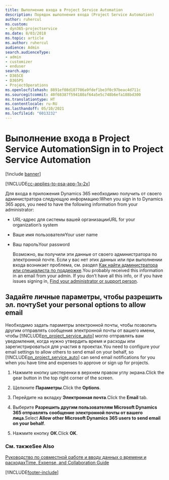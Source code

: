 ```yaml
---
title: Выполнение входа в Project Service Automation
description: Порядок выполнения входа (Project Service Automation)
author: ruhercul
ms.custom:
- dyn365-projectservice
ms.date: 8/03/2018
ms.topic: article
ms.author: ruhercul
audience: Admin
search.audienceType:
- admin
- customizer
- enduser
search.app:
- D365CE
- D365PS
- ProjectOperations
ms.openlocfilehash: 8891ef08d187706a9fdef1be3f0c97beac4d711c
ms.sourcegitcommit: 40f68387f594180af64a5e5c748b6efa188bd300
ms.translationtype: HT
ms.contentlocale: ru-RU
ms.lasthandoff: 05/10/2021
ms.locfileid: "6013232"
---
```

# <a name="sign-in-to-project-service-automation"></a><span data-ttu-id="d873d-103">Выполнение входа в Project Service Automation</span><span class="sxs-lookup"><span data-stu-id="d873d-103">Sign in to Project Service Automation</span></span>

[!include [banner](../includes/psa-now-project-operations.md)]

[!INCLUDE[cc-applies-to-psa-app-1x-2x](../includes/cc-applies-to-psa-app-1x-2x.md)]

<span data-ttu-id="d873d-104">Для входа в приложения Dynamics 365 необходимо получить от своего администратора следующую информацию:</span><span class="sxs-lookup"><span data-stu-id="d873d-104">When you sign in to Dynamics 365 apps, you need to have the following information from your administrator:</span></span>  
  
- <span data-ttu-id="d873d-105">URL-адрес для системы вашей организации</span><span class="sxs-lookup"><span data-stu-id="d873d-105">URL for your organization’s system</span></span>  
  
- <span data-ttu-id="d873d-106">Ваше имя пользователя</span><span class="sxs-lookup"><span data-stu-id="d873d-106">Your user name</span></span>  
  
- <span data-ttu-id="d873d-107">Ваш пароль</span><span class="sxs-lookup"><span data-stu-id="d873d-107">Your password</span></span>  
  
  <span data-ttu-id="d873d-108">Возможно, вы получили эти данные от своего администратора по электронной почте. Если у вас нет этих данных или при выполнении входа возникает проблема, см. раздел [Как найти администратора или специалиста по поддержке](/dynamics365/customerengagement/on-premises/basics/find-administrator-support).</span><span class="sxs-lookup"><span data-stu-id="d873d-108">You probably received this information in an email from your admin. If you don’t have all this info, or if you have issues signing in, [Find your administrator or support person](/dynamics365/customerengagement/on-premises/basics/find-administrator-support).</span></span>  
  
## <a name="set-your-personal-options-to-allow-email"></a><span data-ttu-id="d873d-109">Задайте личные параметры, чтобы разрешить эл. почту</span><span class="sxs-lookup"><span data-stu-id="d873d-109">Set your personal options to allow email</span></span>  
 <span data-ttu-id="d873d-110">Необходимо задать параметры электронной почты, чтобы позволить другим отправлять сообщения электронной почты от вашего имени, чтобы [!INCLUDE[pn_project_service_auto](../includes/pn-project-service-auto.md)] могло отправлять вам уведомления, когда нужно утвердить время и расходы или зарегистрироваться для участия в проектах.</span><span class="sxs-lookup"><span data-stu-id="d873d-110">You need to configure your email settings to allow others to send email on your behalf, so [!INCLUDE[pn_project_service_auto](../includes/pn-project-service-auto.md)] can send email notifications for you when you have time and expenses to approve or sign up for projects.</span></span>  
  
1.  <span data-ttu-id="d873d-111">Нажмите кнопку шестеренки в верхнем правом углу экрана.</span><span class="sxs-lookup"><span data-stu-id="d873d-111">Click the gear button in the top right corner of the screen.</span></span>  
  
2.  <span data-ttu-id="d873d-112">Щелкните **Параметры**.</span><span class="sxs-lookup"><span data-stu-id="d873d-112">Click the **Options**.</span></span>  
  
3.  <span data-ttu-id="d873d-113">Перейдите на вкладку **Электронная почта**.</span><span class="sxs-lookup"><span data-stu-id="d873d-113">Click the **Email** tab.</span></span>  
  
4.  <span data-ttu-id="d873d-114">Выберите **Разрешить другим пользователям Microsoft Dynamics 365 отправлять сообщение электронной почты от вашего лица**.</span><span class="sxs-lookup"><span data-stu-id="d873d-114">Select **Allow other Microsoft Dynamics 365 users to send email on your behalf**.</span></span>  
  
5.  <span data-ttu-id="d873d-115">Нажмите кнопку **ОК**.</span><span class="sxs-lookup"><span data-stu-id="d873d-115">Click **OK**.</span></span>  
  
### <a name="see-also"></a><span data-ttu-id="d873d-116">См. также</span><span class="sxs-lookup"><span data-stu-id="d873d-116">See Also</span></span>  
 [<span data-ttu-id="d873d-117">Руководство по совместной работе и вводу данных о времени и расходах</span><span class="sxs-lookup"><span data-stu-id="d873d-117">Time, Expense, and Collaboration Guide</span></span>](../psa/time-expense-collaboration-guide.md)


[!INCLUDE[footer-include](../includes/footer-banner.md)]